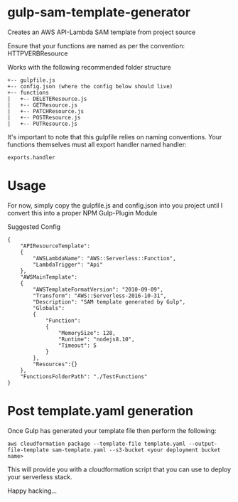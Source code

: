 # gulp-sam-template-generator
Creates an AWS API-Lambda SAM template from project source

Ensure that your functions are named as per the convention:
HTTPVERBResource

Works with the following recommended folder structure
```
+-- gulpfile.js
+-- config.json (where the config below should live)
+-- functions
|   +-- DELETEResource.js
|   +-- GETResource.js
|   +-- PATCHResource.js
|   +-- POSTResource.js
|   +-- PUTResource.js
```

It's important to note that this gulpfile relies on naming conventions. Your functions themselves must all export handler named handler:

```
exports.handler
```

# Usage
For now, simply copy the gulpfile.js and config.json into you project until I convert this into a proper NPM Gulp-Plugin Module

Suggested Config
```
{
    "APIResourceTemplate":
    {
        "AWSLambdaName": "AWS::Serverless::Function",
        "LambdaTrigger": "Api"
    },
    "AWSMainTemplate": 
    {
        "AWSTemplateFormatVersion": "2010-09-09",
        "Transform": "AWS::Serverless-2016-10-31",
        "Description": "SAM template generated by Gulp",
        "Globals":
        {
            "Function":
            {
                "MemorySize": 128,
                "Runtime": "nodejs8.10",
                "Timeout": 5
            }
        },
        "Resources":{}
    },
    "FunctionsFolderPath": "./TestFunctions"
}
```
# Post template.yaml generation
Once Gulp has generated your template file then perform the following:
```
aws cloudformation package --template-file template.yaml --output-file-template sam-template.yaml --s3-bucket <your deployment bucket name>
```
This will provide you with a cloudformation script that you can use to deploy your serverless stack.

Happy hacking...
